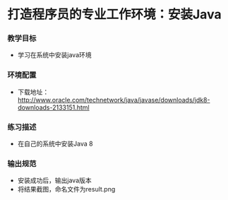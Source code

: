 # 打造程序员的专业工作环境：安装Java
### 教学目标
- 学习在系统中安装java环境

### 环境配置
- 下载地址：http://www.oracle.com/technetwork/java/javase/downloads/jdk8-downloads-2133151.html

### 练习描述

- 在自己的系统中安装Java 8

### 输出规范
- 安装成功后，输出java版本
- 将结果截图，命名文件为result.png
